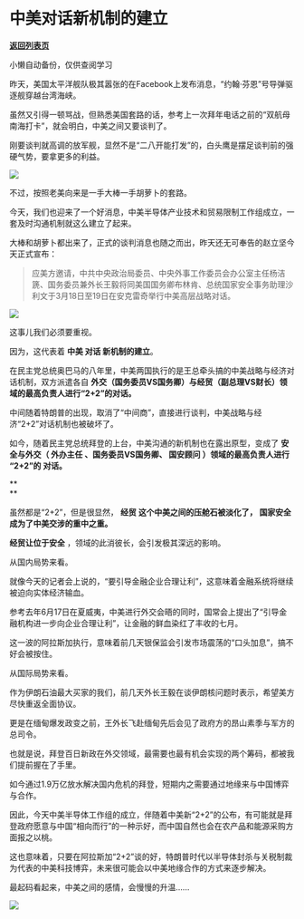 # 中美对话新机制的建立

[**返回列表页**](/gzh/政事堂2019)

小懒自动备份，仅供查阅学习

昨天，美国太平洋舰队极其嚣张的在Facebook上发布消息，“约翰·芬恩”号导弹驱逐舰穿越台湾海峡。  

  

虽然又引得一顿骂战，但熟悉美国套路的话，参考上一次拜年电话之前的“双航母南海打卡”，就会明白，中美之间又要谈判了。

  

刚要谈判就高调的放军舰，显然不是“二八开能打发”的，白头鹰是摆足谈判前的强硬气势，要拿更多的利益。

  

![](https://mmbiz.qpic.cn/mmbiz_png/rxhS23yu8cOjut0LI9lhRs3icQr8yAETZRMj2Pxf91nmsRiaex5ia0Hq1IkFHwVyNh3A6rDUNmjya2qxwbD0oBxsQ/640?wx_fmt=png)

  

不过，按照老美向来是一手大棒一手胡萝卜的套路。

  

今天，我们也迎来了一个好消息，中美半导体产业技术和贸易限制工作组成立，一套及时沟通机制就这么建立了起来。

  

大棒和胡萝卜都出来了，正式的谈判消息也随之而出，昨天还无可奉告的赵立坚今天正式宣布：

>
> 应美方邀请，中共中央政治局委员、中央外事工作委员会办公室主任杨洁篪、国务委员兼外长王毅将同美国国务卿布林肯、总统国家安全事务助理沙利文于3月18日至19日在安克雷奇举行中美高层战略对话。

  

![](https://mmbiz.qpic.cn/mmbiz_jpg/rxhS23yu8cOjut0LI9lhRs3icQr8yAETZ1sL6MyxvnbJwN41ic2WuHcRTUWnDlZqya8NoovW13hTxebKJ2nKqoxw/640?wx_fmt=jpeg)

  

这事儿我们必须要重视。

  

因为，这代表着 **中美 **对话** 新机制的建立**。  

  

在民主党总统奥巴马的八年里，中美两国执行的是王总牵头搞的中美战略与经济对话机制，双方派遣各自
**外交（国务委员VS国务卿）与经贸（副总理VS财长）领域的最高负责人进行“2+2”的对话。**

  

中间随着特朗普的出现，取消了“中间商”，直接进行谈判，中美战略与经济“2+2”对话机制也被破坏了。

  

如今，随着民主党总统拜登的上台，中美沟通的新机制也在露出原型，变成了 **安全与外交（ **外办主任** 、国务委员VS国务卿、 **国安顾问**
）领域的最高负责人进行 **“2+2”的** 对话。**  

 **  
**

虽然都是“2+2”，但是很显然， **经贸** **这个中美之间的压舱石被淡化了，** **国家安全** **成为了中美交涉的重中之重。**  

  

 **经贸让位于安全** ，领域的此消彼长，会引发极其深远的影响。

  

从国内局势来看。

  

就像今天的记者会上说的，“要引导金融企业合理让利”，这意味着金融系统将继续被迫向实体经济输血。  

  

参考去年6月17日在夏威夷，中美进行外交会晤的同时，国常会上提出了“引导金融机构进一步向企业合理让利”，让金融的鲜血染红了丰收的七月。

  

这一波的阿拉斯加执行，意味着前几天银保监会引发市场震荡的“口头加息”，搞不好会被按住。  

  

从国际局势来看。

  

作为伊朗石油最大买家的我们，前几天外长王毅在谈伊朗核问题时表示，希望美方尽快重返全面协议。

  

更是在缅甸爆发政变之前，王外长飞赴缅甸先后会见了政府方的昂山素季与军方的总司令。

  

也就是说，拜登百日新政在外交领域，最需要也最有机会实现的两个筹码，都被我们提前握在了手里。  

  

如今通过1.9万亿放水解决国内危机的拜登，短期内之需要通过地缘来与中国博弈与合作。  

  

因此，今天中美半导体工作组的成立，伴随着中美新“2+2”的公布，有可能就是拜登政府愿意与中国“相向而行”的一种示好，而中国自然也会在农产品和能源采购方面报之以桃。

  

这也意味着，只要在阿拉斯加“2+2”谈的好，特朗普时代以半导体封杀与关税制裁为代表的中美科技博弈，未来很可能会以中美地缘合作的方式来逐步解决。  

  

最起码看起来，中美之间的感情，会慢慢的升温......  

  

![](https://mmbiz.qpic.cn/mmbiz_jpg/rxhS23yu8cPp0iaKAfe0ZsWfgGcY72o9Nror8TicrtnlDsqzY7y4Kum4fM3X0FMEGlbvm9HvZUiaETSnLt4DHNLbQ/640?wx_fmt=jpeg)

  

